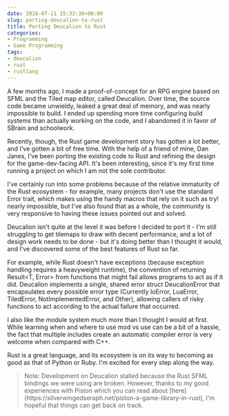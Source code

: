 ```yaml
---
date: 2016-07-11 15:33:38+00:00
slug: porting-deucalion-to-rust
title: Porting Deucalion to Rust
categories:
- Programming
- Game Programming
tags:
- deucalion
- rust
- rustlang
---
```


A few months ago, I made a proof-of-concept for an RPG engine based on SFML and the Tiled map editor, called Deucalion. Over time, the source code became unwieldy, leaked a great deal of memory, and was nearly impossible to build. I ended up spending more time configuring build systems than actually working on the code, and I abandoned it in favor of SBrain and schoolwork.

Recently, though, the Rust game development story has gotten a lot better, and I've gotten a bit of free time. With the help of a friend of mine, Dan Janes, I've been porting the existing code to Rust and refining the design for the game-dev-facing API. It's been interesting, since it's my first time running a project on which I am not the sole contributor.

I've certainly run into some problems because of the relative immaturity of the Rust ecosystem - for example, many projects don't use the standard Error trait, which makes using the handy macros that rely on it such as try! nearly impossible, but I've also found that as a whole, the community is very responsive to having these issues pointed out and solved.

Deucalion isn't quite at the level it was before I decided to port it - I'm still struggling to get tilemaps to draw with decent performance, and a lot of design work needs to be done - but it's doing better than I thought it would, and I've discovered some of the best features of Rust so far.

For example, while Rust doesn't have exceptions (because exception handling requires a heavyweight runtime), the convention of returning Result<T, Error> from functions that might fail allows programs to act as if it did. Deucalion implements a single, shared error struct DeucalionError that encapsulates every possible error type (Currently IoError, LuaError, TiledError, NotImplementedError, and Other), allowing callers of risky functions to act according to the actual failure that occurred.

I also like the module system much more than I thought I would at first. While learning when and where to use mod vs use can be a bit of a hassle, the fact that multiple includes create an automatic compiler error is very welcome when compared with C++.

Rust is a great language, and its ecosystem is on its way to becoming as good as that of Python or Ruby. I'm excited for every step along the way.


<blockquote>Note: Development on Deucalion stalled because the Rust SFML bindings we were using are broken. However, thanks to my good experiences with Piston which you can read about [here](https://silverwingedseraph.net/piston-a-game-library-in-rust), I'm hopeful that things can get back on track.</blockquote>
